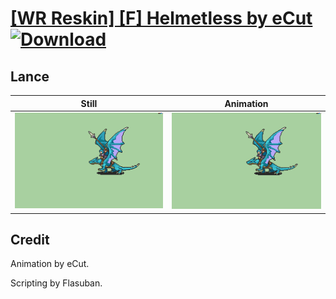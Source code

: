 # [\[WR Reskin\] \[F\] Helmetless by eCut](./) [![Download](https://img.shields.io/badge/Download--red?style=social&logo=github)](https://minhaskamal.github.io/DownGit/#/home?url=https://github.com/Klokinator/FE-Repo/tree/main/Battle%20Animations%2FMounted%20-%20Pegs%2C%20Wyverns%2C%20Griffons%2F%5BWR%20Reskin%5D%20%5BF%5D%20Helmetless%20by%20eCut%2F2.%20Lance)

## Lance

| Still | Animation |
| :---: | :-------: |
| ![Lance still](./Lance_000.png) | ![Lance](./Lance.gif) |

## Credit

Animation by eCut.

Scripting by Flasuban.
